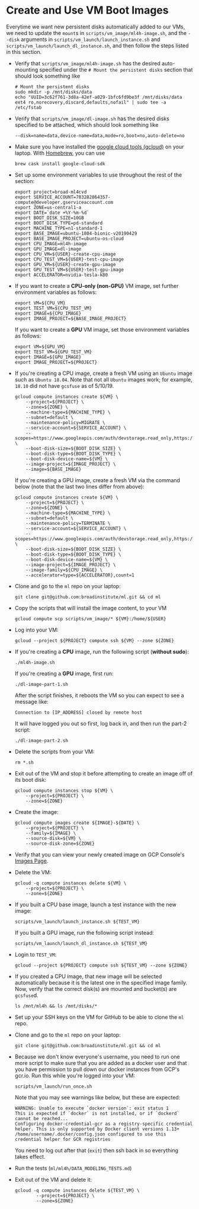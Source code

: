 # Create and Use VM Boot Images
Everytime we want new persistent disks automatically added to our VMs, we need to update the `mount`s in
`scripts/vm_image/ml4h-image.sh`, and the `--disk` arguments in `scripts/vm_launch/launch_instance.sh` and
`scripts/vm_launch/launch_dl_instance.sh`, and then follow the steps listed in this section.

* Verify that `scripts/vm_image/ml4h-image.sh` has the
desired auto-mounting specified under the `# Mount the persistent disks` section that should look something like
    ```
    # Mount the persistent disks
    sudo mkdir -p /mnt/disks/data
    echo "UUID=3c62f761-3d8a-42ef-a029-1bfc6fd9be3f /mnt/disks/data ext4 ro,norecovery,discard,defaults,nofail" | sudo tee -a /etc/fstab
    ```

* Verify that `scripts/vm_image/dl-image.sh` has the desired disks specified to be attached, which should look something
like
    ```
    --disk=name=data,device-name=data,mode=ro,boot=no,auto-delete=no
    ```
* Make sure you have installed the
[google cloud tools (gcloud)](https://cloud.google.com/storage/docs/gsutil_install) on your laptop.
With [Homebrew](https://brew.sh/), you can use 
    ```
    brew cask install google-cloud-sdk
    ```

* Set up some environment variables to use throughout the rest of the section:
    ```
    export project=broad-ml4cvd
    export SERVICE_ACCOUNT=783282864357-compute@developer.gserviceaccount.com 
    export ZONE=us-central1-a
    export DATE=`date +%Y-%m-%d`
    export BOOT_DISK_SIZE=10GB
    export BOOT_DISK_TYPE=pd-standard
    export MACHINE_TYPE=n1-standard-1
    export BASE_IMAGE=ubuntu-1804-bionic-v20190429
    export BASE_IMAGE_PROJECT=ubuntu-os-cloud
    export CPU_IMAGE=ml4h-image
    export GPU_IMAGE=dl-image
    export CPU_VM=${USER}-create-cpu-image
    export CPU_TEST_VM=${USER}-test-cpu-image
    export GPU_VM=${USER}-create-gpu-image
    export GPU_TEST_VM=${USER}-test-gpu-image
    export ACCELERATOR=nvidia-tesla-k80
    ```

* If you want to create a **CPU-only (non-GPU)** VM image, set further environment variables as follows:
    ```
    export VM=${CPU_VM}
    export TEST_VM=${CPU_TEST_VM}
    export IMAGE=${CPU_IMAGE}
    export IMAGE_PROJECT=${BASE_IMAGE_PROJECT}
    ```
  If you want to create a **GPU** VM image, set those environment variables as follows:
    ```
    export VM=${GPU_VM}
    export TEST_VM=${GPU_TEST_VM}
    export IMAGE=${GPU_IMAGE}
    export IMAGE_PROJECT=${PROJECT}
    ```
  

* If you're creating a CPU image, create a fresh VM using an `Ubuntu` image such as `Ubuntu 18.04`. Note that not all `Ubuntu` 
images work; for example, `18.10` did not have `gcsfuse` as of 5/10/19.
    ```    
    gcloud compute instances create ${VM} \
        --project=${PROJECT} \
        --zone=${ZONE} \
        --machine-type=${MACHINE_TYPE} \
        --subnet=default \
        --maintenance-policy=MIGRATE \
        --service-account=${SERVICE_ACCOUNT} \
        --scopes=https://www.googleapis.com/auth/devstorage.read_only,https://www.googleapis.com/auth/logging.write,https://www.googleapis.com/auth/monitoring.write,https://www.googleapis.com/auth/servicecontrol,https://www.googleapis.com/auth/service.management.readonly,https://www.googleapis.com/auth/trace.append \
        --boot-disk-size=${BOOT_DISK_SIZE} \
        --boot-disk-type=${BOOT_DISK_TYPE} \
        --boot-disk-device-name=${VM} \
        --image-project=${IMAGE_PROJECT} \
        --image=${BASE_IMAGE}        
    ```
  If you're creating a GPU image, create a fresh VM via the command below (note that the last two lines differ from above):
    ```
    gcloud compute instances create ${VM} \
        --project=${PROJECT} \
        --zone=${ZONE} \
        --machine-type=${MACHINE_TYPE} \
        --subnet=default \
        --maintenance-policy=TERMINATE \
        --service-account=${SERVICE_ACCOUNT} \
        --scopes=https://www.googleapis.com/auth/devstorage.read_only,https://www.googleapis.com/auth/logging.write,https://www.googleapis.com/auth/monitoring.write,https://www.googleapis.com/auth/servicecontrol,https://www.googleapis.com/auth/service.management.readonly,https://www.googleapis.com/auth/trace.append \
        --boot-disk-size=${BOOT_DISK_SIZE} \
        --boot-disk-type=${BOOT_DISK_TYPE} \
        --boot-disk-device-name=${VM} \
        --image-project=${IMAGE_PROJECT} \
        --image-family=${CPU_IMAGE} \
        --accelerator=type=${ACCELERATOR},count=1
    ```

* Clone and go to the `ml` repo on your laptop:
    ```
    git clone git@github.com:broadinstitute/ml.git && cd ml
    ```

* Copy the scripts that will install the image content, to your VM
    ```
    gcloud compute scp scripts/vm_image/* ${VM}:/home/${USER}
    ```

* Log into your VM:
    ```
    gcloud --project ${PROJECT} compute ssh ${VM} --zone ${ZONE}
    ```

* If you're creating a **CPU** image, run the following script (**without sudo**):  
    ```
    ./ml4h-image.sh
    ```
  If you're creating a **GPU** image, first run:
    ```
    ./dl-image-part-1.sh
    ```
  After the script finishes, it reboots the VM so you can expect to see a message like:
    ```
    Connection to [IP_ADDRESS] closed by remote host
    ```
  It will have logged you out so first, log back in, and then run the part-2 script:
    ```
    ./dl-image-part-2.sh
    ```

* Delete the scripts from your VM:
    ```
    rm *.sh
    ```

* Exit out of the VM and stop it before attempting to create an image off of its boot disk:
    ```
    gcloud compute instances stop ${VM} \
        --project=${PROJECT} \
        --zone=${ZONE}
    ```

* Create the image:
    ```    
    gcloud compute images create ${IMAGE}-${DATE} \
        --project=${PROJECT} \
        --family=${IMAGE} \
        --source-disk=${VM} \
        --source-disk-zone=${ZONE}
    ```

* Verify that you can view your newly created image on GCP Console's [Images Page](https://console.cloud.google.com/compute/images?_ga=2.132530574.-1060415104.1522950615&project=broad-ml4cvd&folder&organizationId=548622027621&imagessize=50&imagesquery=%255B%255D).

* Delete the VM:
    ```
    gcloud -q compute instances delete ${VM} \
        --project=${PROJECT} \
        --zone=${ZONE}
    ```

* If you built a CPU base image, launch a test instance with the new image:
    ```
    scripts/vm_launch/launch_instance.sh ${TEST_VM}
    ```
  If you built a GPU image, run the following script instead:
    ```
    scripts/vm_launch/launch_dl_instance.sh ${TEST_VM}
    ``` 

* Login to `TEST_VM`:
    ```
    gcloud --project ${PROJECT} compute ssh ${TEST_VM} --zone ${ZONE}
    ```

* If you created a CPU image, that new image will be selected automatically because it is the latest
  one in the specified image family. Now, verify that the correct disk(s) are mounted and bucket(s) are `gcsfuse`d.
    ```
    ls /mnt/ml4h && ls /mnt/disks/*
    ``` 
    
* Set up your SSH keys on the VM for GitHub to be able to clone the `ml` repo.

* Clone and go to the `ml` repo on your laptop:
    ```
    git clone git@github.com:broadinstitute/ml.git && cd ml
    ```
    
* Because we don't know everyone's username, you need to run one more script to make sure
that you are added as a docker user and that you have permission to pull down our docker
instances from GCP's gcr.io. Run this while you're logged into your VM:
    ```
    scripts/vm_launch/run_once.sh
    ```

  Note that you may see warnings like below, but these are expected:
    ```
    WARNING: Unable to execute `docker version`: exit status 1
    This is expected if `docker` is not installed, or if `dockerd` cannot be reached...
    Configuring docker-credential-gcr as a registry-specific credential helper. This is only supported by Docker client versions 1.13+
    /home/username/.docker/config.json configured to use this credential helper for GCR registries
    ```
  You need to log out after that (`exit`) then ssh back in so everything takes effect.

* Run the tests (`ml/ml4h/DATA_MODELING_TESTS.md`)

* Exit out of the VM and delete it:
    ```
    gcloud -q compute instances delete ${TEST_VM} \
            --project=${PROJECT} \
            --zone=${ZONE}
    ```

